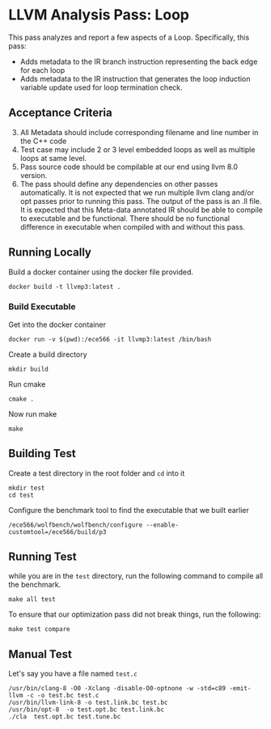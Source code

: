 # LLVM Analysis Pass: Loop 
This pass analyzes and report a few aspects of a Loop. Specifically, this pass: 

- Adds metadata to the IR branch instruction representing the back edge for each
loop
- Adds metadata to the IR instruction that generates the loop induction variable
update used for loop termination check.

## Acceptance Criteria
3. All Metadata should include corresponding filename and line number in the C++ code
4. Test case may include 2 or 3 level embedded loops as well as multiple loops at same
level.
5. Pass source code should be compilable at our end using llvm 8.0 version.
6. The pass should define any dependencies on other passes automatically. It is not
expected that we run multiple llvm clang and/or opt passes prior to running this pass.
The output of the pass is an .ll file. It is expected that this Meta-data annotated IR should
be able to compile to executable and be functional. There should be no functional
difference in executable when compiled with and without this pass.

## Running Locally
Build a docker container using the docker file provided.
```
docker build -t llvmp3:latest .
```

### Build Executable
Get into the docker container
```
docker run -v $(pwd):/ece566 -it llvmp3:latest /bin/bash
```
Create a build directory
```
mkdir build
```
Run cmake
```
cmake .
```
Now run make
```
make
```

## Building Test
Create a test directory in the root folder and `cd` into it
```
mkdir test
cd test
```
Configure the benchmark tool to find the executable that we built earlier
```
/ece566/wolfbench/wolfbench/configure --enable-customtool=/ece566/build/p3
```

## Running Test
while you are in the `test` directory, run the following command to compile
all the benchmark.
```
make all test
```
To ensure that our optimization pass did not break things, run the following:
```
make test compare
```

## Manual Test
Let's say you have a file named `test.c`

```
/usr/bin/clang-8 -O0 -Xclang -disable-O0-optnone -w -std=c89 -emit-llvm -c -o test.bc test.c
/usr/bin/llvm-link-8 -o test.link.bc test.bc
/usr/bin/opt-8  -o test.opt.bc test.link.bc
./cla  test.opt.bc test.tune.bc
```

